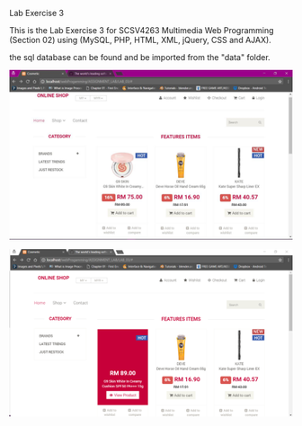 Lab Exercise 3 

This is the Lab Exercise 3 for SCSV4263 Multimedia Web Programming (Section 02) using (MySQL, PHP, HTML, XML, jQuery, CSS and AJAX).<br>

the sql database can be found and be imported from the "data" folder.

![Alt text](Capture.JPG)


![Alt text](Capture1.png)

